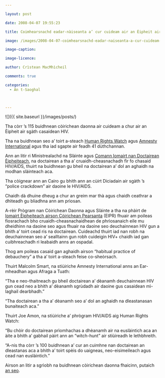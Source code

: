```yaml
---

layout: post

date: 2008-04-07 19:55:23

title: Coimhearsnachd eadar-nàiseanta a’ cur cuideam air an Èipheit air sgàth casaidean HIV/AIDS

image: /images/2008-04-07-coimhearsnachd-eadar-naiseanta-a-cur-cuideam-air-an-eipheit-air-sgsth-s-casaidean-hiv-aids.webp

image-caption:

image-licence:

author: Crìstean MacMhìcheil

comments: true

categories:
  - An t-Saoghal
  


---
```


![]({{ site.baseurl }}/images/posts/)

Tha còrr &#8217;s 115 buidhnean còirichean daonna air cuideam a chur air an Èipheit air sgàth casaidean HIV.

<!--more-->

Tha na buidhnean seo a&#8217; toirt a-steach [Human Rights Watch][1] agus [Amnesty International][2] agus tha iad sgapte air feadh 41 dùthchannan.

Ann an litir ri Ministrealachd na Slàinte agus [Comann Iomairt nan Doctairean Èipheiteach][3], na doctairean a tha a&#8217; cruaidh-cheasnachadh fìr fo chasaid HIV/AIDS, thuirt na buidhnean gu bheil na doctairean a&#8217; dol an aghaidh na modhan slàinteach aca.

Tha còignear ann an Cairo gu bhith ann an cùirt Diciadain air sgàth &#8217;s &#8220;police crackdown&#8221; air daoine le HIV/AIDS.

Chaidh dà dhuine dheug a chur an greim mar thà agus chaidh ceathrar a dhìteadh gu bliadhna ann am prìosan.

A-rèir Prògram nan Còirichean Daonna agus Slàinte a tha na phàirt de [Iomairt Èipheiteach airson Còirichean Pearsanta][4] (EIPR) fhuair am poileas fiosrachach bho cruaidh-cheasnachaidhean de phrìosanaich eile mu dheidhinn na daoine seo agus fhuair na daoine seo deuchainnean HIV gun a bhith a&#8217; toirt cead ris na doctairean. Cuideachd thuirt iad nan robh na deuchainnean seo a&#8217; sealltainn gun robh cuideigin HIV+ chaidh iad gan cuibhreachadh ri leabaidh anns an ospadal.

Thog am poileas casaid gan aghaidh airson &#8220;habitual practice of debauchery&#8221; a tha a&#8217; toirt a-steach feise co-sheòrsach.

Thuirt Malcolm Smart, na stiùiriche Amnesty International anns an Ear-mheadhan agus Afraga a Tuath:

&#8220;Tha e neo-thaitneach gu bheil doctairean a&#8217; dèanamh deuchainnean HIV gun cead neo a bhith a&#8217; dèanamh sgrùdadh air daoine gus casaidean mì-laghail dearbhadh.&#8221;

&#8220;Tha doctairean a tha a&#8217; dèanamh seo a&#8217; dol an aghaidh na dleastanasan bunaiteach aca.&#8221;

Thuirt Joe Amon, na stiùiriche a&#8217; phrògram HIV/AIDS aig Human Rights Watch:

&#8220;Bu chòir do doctairean prìomhachas a dhèanamh air na euslàintich aca an àite a bhith a&#8217; gabhail pàirt ann an &#8220;witch-hunt&#8221; air stiùireadh le lethbhreith.

&#8220;A-nis tha còrr &#8217;s 100 buidhnean a&#8217; cur an cuimhne nan doctairean an dleastanas aca a bhith a&#8217; toirt spèis do uaigneas, neo-eisimeileach agus cead nan euslàintich.&#8221;

Airson an litir a sgrìobh na buidhnean còirichean daonna fhaicinn, putaich [an seo][5].

 [1]: http://www.hrw.org/ "Làrach-lìn Human Rights Watch"
 [2]: http://www.amnesty.org/ "Làrach-lìn Amnesty International"
 [3]: http://www.ems.org.eg/ "Làrach-lìn Comann Iomairt nan Doctairean Èipheiteach"
 [4]: http://www.eipr.org/en/ "Làrach-lìn an EIPR"
 [5]: http://hrw.org/english/docs/2008/04/07/egypt18439.htm "Làrach-lìn Human Rights Watch"
